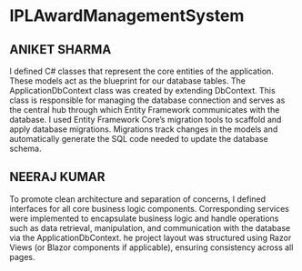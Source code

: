 # IPLAwardManagementSystem


## ANIKET SHARMA
I defined C# classes that represent the core entities of the application. These models act as the blueprint for our database tables. The ApplicationDbContext class was created by extending DbContext. This class is responsible for managing the database connection and serves as the central hub through which Entity Framework communicates with the database. I used Entity Framework Core’s migration tools to scaffold and apply database migrations. Migrations track changes in the models and automatically generate the SQL code needed to update the database schema.

## NEERAJ KUMAR
To promote clean architecture and separation of concerns, I defined interfaces for all core business logic components. Corresponding services were implemented to encapsulate business logic and handle operations such as data retrieval, manipulation, and communication with the database via the ApplicationDbContext. he project layout was structured using Razor Views (or Blazor components if applicable), ensuring consistency across all pages.